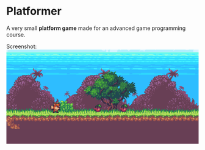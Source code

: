 
# Platformer
A very small **platform game** made for an advanced game programming course.


Screenshot:
![Screenshot](https://raw.githubusercontent.com/DeniseBischof/PlatformerDemo/master/Screenshot_ForFoxsSake.png)
